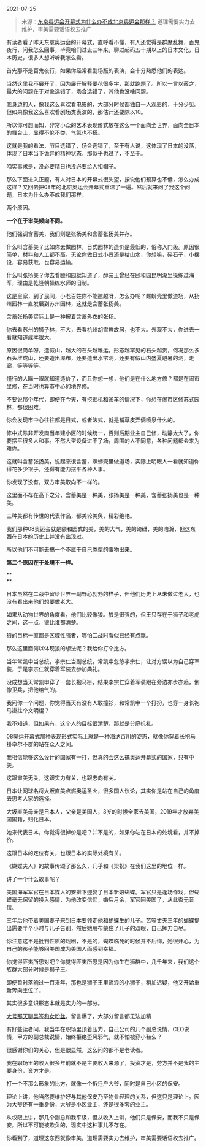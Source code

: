 2021-07-25

> 来源：[东京奥运会开幕式为什么办不成北京奥运会那样？](http://mp.weixin.qq.com/s?__biz=MzU3NDc5Nzc0NQ==&mid=2247505482&idx=1&sn=908f050ef5f3178f203f69d09a143647&chksm=fd2e7494ca59fd82b9d6257557f5aa00016a292161c027f7f518bb72cf613c2c58c3fff684ab&scene=27#wechat_redirect)
> 道理需要实力去维护，审美需要话语权去推广

有读者看了昨天东京奥运会的开幕式，直呼看不懂，有人还觉得是群魔乱舞，百鬼夜行，问我怎么回事，毕竟咱们过去三年来，聊过起码五十期以上的日本文化，日本历史，很多人想听听我怎么看。  

  

首先那不是百鬼夜行，如果你经常看剧场版的表演，会十分熟悉他们的表达。  

  

当然这里我不展开了，因为展开解释要花很多字，那就跑题了。所以一言以蔽之，最大的问题在于对象选错了，场合选错了，其他也没啥问题。

  

我身边的人，像我这么喜欢看电影的，大部分时候都独自一人观影的，十分少见。但如果像我这么喜欢看剧场类表演的，那估计还要除以10。  

  

所以你可想而知，非常小众的艺术表现形式放在这么一个面向全世界，面向全日本的舞台上，显得不伦不类，气氛也不搭。

  

这就是我的看法，节目选错了，场合选错了，至于有人说，这体现了日本的没落，体现了日本当下诡异的精神状态，那似乎也过了，不至于。  

  

咱实事求是，没必要精日也没必要给人扣帽子。  

  

那么下面进入正题，有人对日本的开幕式很失望，按说他们预算也不低，怎么办成这样？又回去把08年的北京奥运会开幕式重温了一遍。然后就来问了我这个问题，日本为什么办不成我们那样。

  

两个原因。  

  

 **一个在于审美倾向不同。**

  

他们强调含蓄美，我们则是张扬美和含蓄张扬美并存。  

  

什么叫含蓄美？比如你去做园林，日式园林的造价是最低的，俗称入门级。原因很简单，材料和人工都不高。无论你做日式小景还是枯山水，你想嘛，碎石子，小摆设，容易获取，也容易运输。  

  

什么叫张扬美？你去看颐和园就知道了，醇亲王曾经在颐和园昆明湖里操练过海军，理由是乾隆朝操练水师的旧制。  

  

这是皇家，到了民间，小老百姓你不能逾越呀，怎么办呢？螺蛳壳里做道场，从扬州园林一直发展到苏州园林，这就是含蓄张扬美。

  

含蓄张扬美实际上是一种披着含蓄外衣的张扬。

  

你去看苏州的狮子林，不大，去看杭州胡雪岩故居，也不大。外观不大，你进去一看就知道成本很大。  

  

原因很简单呀，造假山，越大的石头越难运，形态越罕见的石头越贵，何况那么多石头堆成山，还要造出瀑布，还要造出水帘洞，还要有假山内盛夏避暑的洞，走廊，等等等等。  

  

懂行的人瞄一眼就知道造价了，而且你想一想，他们是在什么地方修？都是在闹市里修，在当时也算市中心的地界修。  

  

不要说那个年代，即便在今天，有挖掘机和吊车的情况下，你想在闹市区修苏式园林，都很困难。  

  

你会发现市中心往往都是日式，或者法式，就是铺草皮弄俩喷泉什么的。  

  

修中式除非开发商当年建小区的时候统一，否则后期业主自己修，动静太大了，你要摆平很多人和事。不然大型设备进不了场，周围的人不同意，各种问题都会来为难你。

  

这就叫含蓄张扬美，说起来很含蓄，螺蛳壳里做道场，实际上明眼人一看就知道你得花多少银子，还得有能力摆平各种人事。

  

你发现了没有，双方审美取向不一样的。  

  

这里面不存在高下之分，含蓄美是一种美，张扬美是一种美，含蓄张扬美也是一种美。  

  

三种美都有传世的代表作品，都美轮美奂，精彩绝艳。  

  

我们那种08奥运会就是颐和园式的美，美的大气，美的磅礴，美的浩瀚，但这东西在日本的历史上并没有出现过。  

  

所以他们不可能去搞一个不属于自己类型的事物出来。

  

 **第二个原因在于处境不一样。**

 **  
**

日本虽然在二战中留给世界一副野心勃勃的样子，但他们历史上从未做过老大，也没有看出来他们想要做老大。

  

如果从动物世界的角度看，他们比较像狼。狼是很强的，但王只存在于狮子和老虎之间，这一点，狼比谁都清楚。  

  

狼的目标一直都是区域性强者，哪怕二战时看似已经有点飘。  

  

那么这里面何以体现狼的想法呢？我给你打个比方。  

  

当年常凯申当总统，李宗仁当副总统，常凯申忽悠李宗仁，让对方误以为自己穿军装，于是李宗仁就穿着军装去参加典礼。  

  

没成想当天常凯申穿了一套长袍马褂，结果李宗仁穿着军装跟在旁边亦步亦趋，倒像卫兵，把他给气的。

  

我问你一个问题，你觉得当天有没有人敢撞衫，和常凯申一个打扮，也穿一身长袍马褂拄个文明棍？  

  

我不知道，但如果有，这个人的目标很清楚，那就是分庭抗礼。  

  

08奥运开幕式那种表现形式实际上就是一种海纳百川的姿态，就像你穿着长袍马褂卓尔不群的站在众人之间。  

  

我相信能够这么设计的国家有一打，但真的会这么搞奥运开幕式的国家，只有中美。  

  

这跟审美无关，这跟实力有关，也跟志向有关。  

  

日本让网球名将大坂直美点燃奥运圣火，很多国人议论，其实你是站在自己的角度去思考人家的选择。

  

大坂直美母亲是日本人，父亲是美国人，3岁的时候全家去美国，2019年才放弃美国国籍，归化日本。

  

她来代表日本，你觉得很掉价是吧？并不是的，如果你站在日本的处境看，并不掉价。  

  

这跟日本的定位有关，也跟日本的实际处境有关。  

  

《蝴蝶夫人》的故事传颂了那么久，几乎和《梁祝》在我们这里的地位一样。

  

讲了一个什么故事呢？

  

美国海军军官在日本媒人的安排下迎娶了日本新娘蝴蝶。军官只是逢场作戏，但蝴蝶毫无保留的投入感情，为他改变信仰，婚后月余，军官回美国了，从此杳无音信。

  

三年后他带着美国妻子来到日本要领走他和蝴蝶生的儿子。苦等丈夫三年的蝴蝶提出需要半个小时与儿子告别，然后她用布蒙住了儿子的双眼，自己挥刀自尽。

  

你注意这不是批判性质的戏剧，不是的，蝴蝶临死的时候并不后悔，她很开心，为自己的孩子能够回美国成为美国人而感到幸福。  

  

你觉得匪夷所思对吧？你觉得匪夷所思是因为你生在狮群中，几千年来，我们这个族群大部分时候是狮子王。

  

即便暂时落魄过一百来年，那也是狮子王里流浪的小狮子，稍加迟疑，他又开始重新奔向王位了。

  

其实很多意识形态本就是实力的一部分。

  

[大号那天聊吴签和女粉丝](https://mp.weixin.qq.com/s?__biz=MzU0MjYwNDU2Mw==&mid=2247500134&idx=1&sn=73c3f6388c693336335257fda00ab21a&chksm=fb1aad1acc6d240cb8c92347922e22e081723b39a7f3c056920cdb2906da2cfb00e96ad6b0a2&token=526030799&lang=zh_CN&scene=21#wechat_redirect)，留言爆了，大部分留言都无法加精  

  

有好些读者问，我当年在职场里顶着压力，自己公司的几个副总说情，CEO说情，甲方的副总裁说情，始终拒绝歪风邪气，就不怕被穿小鞋么？

  

很感谢你们的关心，但是很显然，这么问的都不是老读者。  

  

我在职场里的收入很多年前就不是主要收入来源了，投资才是，劳方并不是我的主要身份，资方才是。

  

打一个不那么形象的比方，就像一个拆迁户大爷，同时是自己小区的保安。  

  

理论上讲，他当然要维护好与其他保安乃至物业经理的关系，但这只是理论上。因为大爷还有一重身份，大爷是小区业主，还是很多套的业主。

  

从权限上讲，那几个副总和我平级，但从收入上讲，他们只是保安，而我不只是保安。所以不可能被欺负的，现实中这种事儿不存在。

  

你看到了，道理这东西就像审美，道理需要实力去维护，审美需要话语权去推广。

